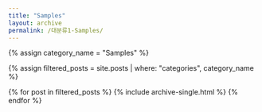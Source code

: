 ```yaml
---
title: "Samples"
layout: archive
permalink: /대분류1-Samples/
---
```


{% assign category_name = "Samples" %}

{% assign filtered_posts = site.posts | where: "categories", category_name %}

{% for post in filtered_posts %}
  {% include archive-single.html %}
{% endfor %}